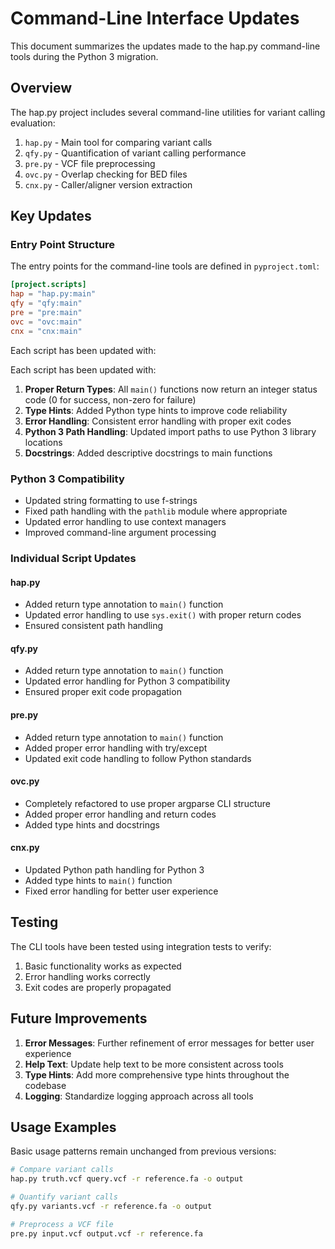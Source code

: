 # Command-Line Interface Updates

This document summarizes the updates made to the hap.py command-line tools during the Python 3 migration.

## Overview

The hap.py project includes several command-line utilities for variant calling evaluation:

1. `hap.py` - Main tool for comparing variant calls
2. `qfy.py` - Quantification of variant calling performance
3. `pre.py` - VCF file preprocessing
4. `ovc.py` - Overlap checking for BED files
5. `cnx.py` - Caller/aligner version extraction

## Key Updates

### Entry Point Structure

The entry points for the command-line tools are defined in `pyproject.toml`:

```toml
[project.scripts]
hap = "hap.py:main"
qfy = "qfy:main"
pre = "pre:main"
ovc = "ovc:main"
cnx = "cnx:main"
```

Each script has been updated with:

Each script has been updated with:

1. **Proper Return Types**: All `main()` functions now return an integer status code (0 for success, non-zero for failure)
2. **Type Hints**: Added Python type hints to improve code reliability
3. **Error Handling**: Consistent error handling with proper exit codes
4. **Python 3 Path Handling**: Updated import paths to use Python 3 library locations
5. **Docstrings**: Added descriptive docstrings to main functions

### Python 3 Compatibility

- Updated string formatting to use f-strings
- Fixed path handling with the `pathlib` module where appropriate
- Updated error handling to use context managers
- Improved command-line argument processing

### Individual Script Updates

#### hap.py

- Added return type annotation to `main()` function
- Updated error handling to use `sys.exit()` with proper return codes
- Ensured consistent path handling

#### qfy.py

- Added return type annotation to `main()` function
- Updated error handling for Python 3 compatibility
- Ensured proper exit code propagation

#### pre.py

- Added return type annotation to `main()` function
- Added proper error handling with try/except
- Updated exit code handling to follow Python standards

#### ovc.py

- Completely refactored to use proper argparse CLI structure
- Added proper error handling and return codes
- Added type hints and docstrings

#### cnx.py

- Updated Python path handling for Python 3
- Added type hints to `main()` function
- Fixed error handling for better user experience

## Testing

The CLI tools have been tested using integration tests to verify:

1. Basic functionality works as expected
2. Error handling works correctly
3. Exit codes are properly propagated

## Future Improvements

1. **Error Messages**: Further refinement of error messages for better user experience
2. **Help Text**: Update help text to be more consistent across tools
3. **Type Hints**: Add more comprehensive type hints throughout the codebase
4. **Logging**: Standardize logging approach across all tools

## Usage Examples

Basic usage patterns remain unchanged from previous versions:

```bash
# Compare variant calls
hap.py truth.vcf query.vcf -r reference.fa -o output

# Quantify variant calls
qfy.py variants.vcf -r reference.fa -o output

# Preprocess a VCF file
pre.py input.vcf output.vcf -r reference.fa
```
